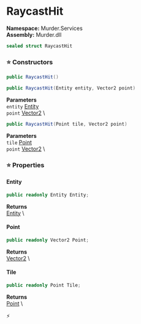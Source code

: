 # RaycastHit

**Namespace:** Murder.Services \
**Assembly:** Murder.dll

```csharp
sealed struct RaycastHit
```

### ⭐ Constructors
```csharp
public RaycastHit()
```

```csharp
public RaycastHit(Entity entity, Vector2 point)
```

**Parameters** \
`entity` [Entity](../../Bang/Entities/Entity.html) \
`point` [Vector2](../../Murder/Core/Geometry/Vector2.html) \

```csharp
public RaycastHit(Point tile, Vector2 point)
```

**Parameters** \
`tile` [Point](../../Murder/Core/Geometry/Point.html) \
`point` [Vector2](../../Murder/Core/Geometry/Vector2.html) \

### ⭐ Properties
#### Entity
```csharp
public readonly Entity Entity;
```

**Returns** \
[Entity](../../Bang/Entities/Entity.html) \
#### Point
```csharp
public readonly Vector2 Point;
```

**Returns** \
[Vector2](../../Murder/Core/Geometry/Vector2.html) \
#### Tile
```csharp
public readonly Point Tile;
```

**Returns** \
[Point](../../Murder/Core/Geometry/Point.html) \


⚡